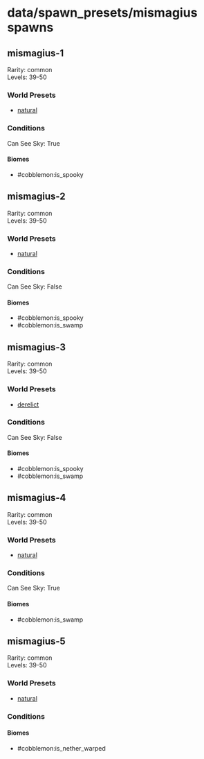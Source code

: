 # data/spawn_presets/mismagius spawns  
  
## mismagius-1  
Rarity: common  
Levels: 39-50  
  
### World Presets  
* [natural](/data/spawn_data/natural.md)  
  
### Conditions  
Can See Sky: True  
  
#### Biomes  
  * #cobblemon:is_spooky
  
  
## mismagius-2  
Rarity: common  
Levels: 39-50  
  
### World Presets  
* [natural](/data/spawn_data/natural.md)  
  
### Conditions  
Can See Sky: False  
  
#### Biomes  
  * #cobblemon:is_spooky
  * #cobblemon:is_swamp
  
  
## mismagius-3  
Rarity: common  
Levels: 39-50  
  
### World Presets  
* [derelict](/data/spawn_data/derelict.md)  
  
### Conditions  
Can See Sky: False  
  
#### Biomes  
  * #cobblemon:is_spooky
  * #cobblemon:is_swamp
  
  
## mismagius-4  
Rarity: common  
Levels: 39-50  
  
### World Presets  
* [natural](/data/spawn_data/natural.md)  
  
### Conditions  
Can See Sky: True  
  
#### Biomes  
  * #cobblemon:is_swamp
  
  
## mismagius-5  
Rarity: common  
Levels: 39-50  
  
### World Presets  
* [natural](/data/spawn_data/natural.md)  
  
### Conditions  
  
#### Biomes  
  * #cobblemon:is_nether_warped
  
